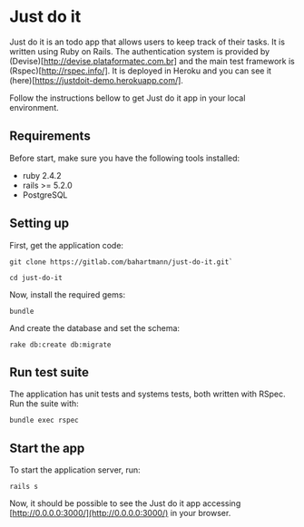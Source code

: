 # Just do it

Just do it is an todo app that allows users to keep track of their tasks. It is
written using Ruby on Rails. The authentication system is provided by
(Devise)[http://devise.plataformatec.com.br] and the main test framework is
(Rspec)[http://rspec.info/]. It is deployed in Heroku and you can see it
(here)[https://justdoit-demo.herokuapp.com/].

Follow the instructions bellow to get Just do it app in your local environment.

## Requirements

Before start, make sure you have the following tools installed:

* ruby 2.4.2
* rails >= 5.2.0
* PostgreSQL

## Setting up

First, get the application code:

```
git clone https://gitlab.com/bahartmann/just-do-it.git`
```

```
cd just-do-it
```

Now, install the required gems:
```
bundle
```

And create the database and set the schema:
```
rake db:create db:migrate
```

## Run test suite

The application has unit tests and systems tests, both written with RSpec. Run
the suite with:

```
bundle exec rspec
```

## Start the app

To start the application server, run:
```
rails s
```

Now, it should be possible to see the Just do it app accessing
[http://0.0.0.0:3000/](http://0.0.0.0:3000/) in your browser.
